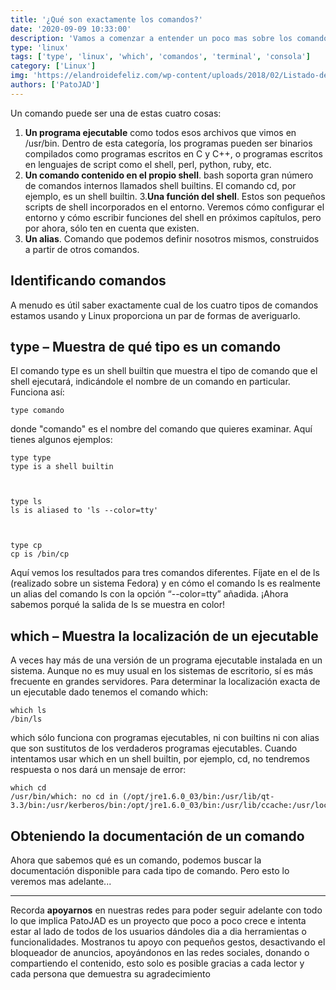 ```yaml
---
title: '¿Qué son exactamente los comandos?'
date: '2020-09-09 10:33:00'
description: 'Vamos a comenzar a entender un poco mas sobre los comandos de linux'
type: 'linux'
tags: ['type', 'linux', 'which', 'comandos', 'terminal', 'consola']
category: ['Linux']
img: 'https://elandroidefeliz.com/wp-content/uploads/2018/02/Listado-de-comandos-MS-DOS-definitivo-696x425.jpg'
authors: ['PatoJAD']
---
```


Un comando puede ser una de estas cuatro cosas:

1. **Un programa ejecutable** como todos esos archivos que vimos en /usr/bin. Dentro de esta categoría, los programas pueden ser binarios compilados como programas escritos en C y C++, o programas escritos en lenguajes de script como el shell, perl, python, ruby, etc.
2. **Un comando contenido en el propio shell**. bash soporta gran número de comandos internos llamados shell builtins. El comando cd, por ejemplo, es un shell builtin. 3.**Una función del shell**. Estos son pequeños scripts de shell incorporados en el entorno. Veremos cómo configurar el entorno y cómo escribir funciones del shell en próximos capítulos, pero por ahora, sólo ten en cuenta que existen.
3. **Un alias**. Comando que podemos definir nosotros mismos, construidos a partir de otros comandos.

## Identificando comandos

A menudo es útil saber exactamente cual de los cuatro tipos de comandos estamos usando y Linux proporciona un par de formas de averiguarlo.

## type – Muestra de qué tipo es un comando

El comando type es un shell builtin que muestra el tipo de comando que el shell ejecutará, indicándole el nombre de un comando en particular. Funciona así:

    type comando

donde "comando" es el nombre del comando que quieres examinar. Aquí tienes algunos ejemplos:

    type type
    type is a shell builtin



    type ls
    ls is aliased to 'ls --color=tty'



    type cp
    cp is /bin/cp

Aquí vemos los resultados para tres comandos diferentes. Fíjate en el de ls (realizado sobre un sistema Fedora) y en cómo el comando ls es realmente un alias del comando ls con la opción “--color=tty” añadida. ¡Ahora sabemos porqué la salida de ls se muestra en color!

## which – Muestra la localización de un ejecutable

A veces hay más de una versión de un programa ejecutable instalada en un sistema. Aunque no es muy usual en los sistemas de escritorio, sí es más frecuente en grandes servidores. Para determinar la localización exacta de un ejecutable dado tenemos el comando which:

    which ls
    /bin/ls

which sólo funciona con programas ejecutables, ni con builtins ni con alias que son sustitutos de los verdaderos programas ejecutables. Cuando intentamos usar which en un shell builtin, por ejemplo, cd, no tendremos respuesta o nos dará un mensaje de error:

    which cd
    /usr/bin/which: no cd in (/opt/jre1.6.0_03/bin:/usr/lib/qt-3.3/bin:/usr/kerberos/bin:/opt/jre1.6.0_03/bin:/usr/lib/ccache:/usr/local/bin:/usr/bin:/bin:/home/me/bin)

## Obteniendo la documentación de un comando

Ahora que sabemos qué es un comando, podemos buscar la documentación disponible para cada tipo de comando. Pero esto lo veremos mas adelante...

---

Recorda **apoyarnos** en nuestras redes para poder seguir adelante con todo lo que implica PatoJAD es un proyecto que poco a poco crece e intenta estar al lado de todos de los usuarios dándoles dia a dia herramientas o funcionalidades. Mostranos tu apoyo con pequeños gestos, desactivando el bloqueador de anuncios, apoyándonos en las redes sociales, donando o compartiendo el contenido, esto solo es posible gracias a cada lector y cada persona que demuestra su agradecimiento
